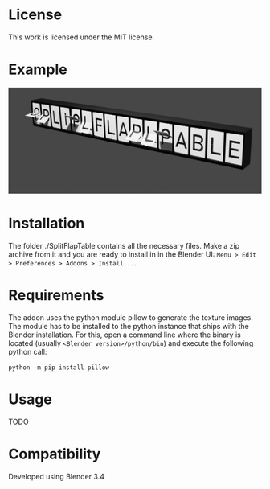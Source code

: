 # License
This work is licensed under the MIT license.

# Example

![Example display](example.png)

# Installation
The folder ./SplitFlapTable contains all the necessary files. Make a zip archive from it and you are ready to 
install in in the Blender UI: 
`Menu > Edit > Preferences > Addons > Install...`.

# Requirements
The addon uses the python module pillow to generate the texture images. The module has to be installed to the 
python instance that ships with the Blender installation. For this, open a command line where the binary is located 
(usually `<Blender version>/python/bin`) and execute the following python call:
```
python -m pip install pillow
```

# Usage
TODO
<!--The addon creates its own menus in the Blender 3D View accessible -->

# Compatibility
Developed using Blender 3.4